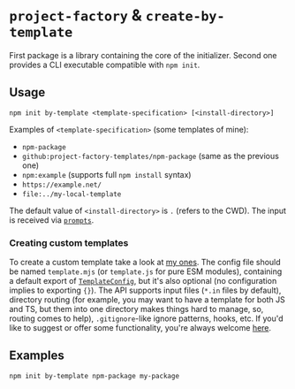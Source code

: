 # `project-factory` & `create-by-template`

First package is a library containing the core of the initializer. Second one provides a CLI executable compatible with `npm init`.

## Usage

```shell
npm init by-template <template-specification> [<install-directory>]
```

Examples of `<template-specification>` (some templates of mine):

- `npm-package`
- `github:project-factory-templates/npm-package` (same as the previous one)
- `npm:example` (supports full `npm install` syntax)
- `https://example.net/`
- `file:../my-local-template`

The default value of `<install-directory>` is `.` (refers to the CWD). The input is received via [`prompts`](https://npmjs.com/prompts).

### Creating custom templates

To create a custom template take a look at [my ones](https://github.com/project-factory-templates). The config file should be named `template.mjs` (or `template.js` for pure ESM modules), containing a default export of [`TemplateConfig`](https://github.com/retueZe/project-factory/blob/master/src/Template.ts#L72), but it's also optional (no configuration implies to exporting `{}`). The API supports input files (`*.in` files by default), directory routing (for example, you may want to have a template for both JS and TS, but them into one directory makes things hard to manage, so, routing comes to help), `.gitignore`-like ignore patterns, hooks, etc. If you'd like to suggest or offer some functionality, you're always welcome [here](https://github.com/retueZe/project-factory/issues).

## Examples

```shell
npm init by-template npm-package my-package
```
